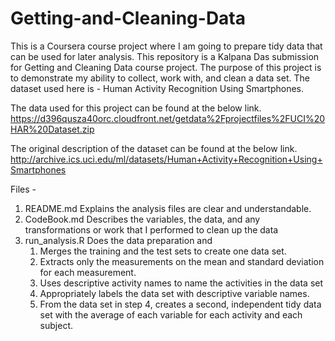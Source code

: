 # Getting-and-Cleaning-Data
This is a Coursera course project where I am going to prepare tidy data that can be used for later analysis. This repository is a Kalpana Das submission for Getting and Cleaning Data course project. The purpose of this project is to demonstrate my ability to collect, work with, and clean a data set. The dataset used here is - Human Activity Recognition Using Smartphones.

The data used for this project can be found at the below link. https://d396qusza40orc.cloudfront.net/getdata%2Fprojectfiles%2FUCI%20HAR%20Dataset.zip

The original description of the dataset can be found at the below link. http://archive.ics.uci.edu/ml/datasets/Human+Activity+Recognition+Using+Smartphones

Files - 
1. README.md Explains the analysis files are clear and understandable.
2. CodeBook.md Describes the variables, the data, and any transformations or work that I performed to clean up the data
3. run_analysis.R Does the data preparation and 
   1. Merges the training and the test sets to create one data set.
   2. Extracts only the measurements on the mean and standard deviation for each measurement.
   3. Uses descriptive activity names to name the activities in the data set
   4. Appropriately labels the data set with descriptive variable names.
   5. From the data set in step 4, creates a second, independent tidy data set with the average of each variable for each activity and           each subject.
